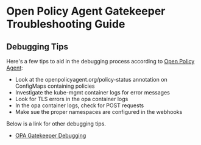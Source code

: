 # Open Policy Agent Gatekeeper Troubleshooting Guide

## Debugging Tips

Here's a few tips to aid in the debugging process according to [Open Policy Agent](https://www.openpolicyagent.org/docs/latest/kubernetes-debugging/):

- Look at the openpolicyagent.org/policy-status annotation on ConfigMaps containing policies
- Investigate the kube-mgmt container logs for error messages
- Look for TLS errors in the opa container logs
- In the opa container logs, check for POST requests
- Make sue the proper namespaces are configured in the webhooks

Below is a link for other debugging tips.

- [OPA Gatekeeper Debugging](https://open-policy-agent.github.io/gatekeeper/website/docs/debug/)